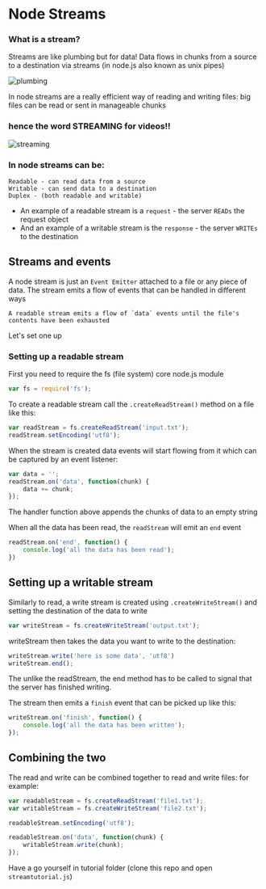 # Node Streams

### What is a stream?

Streams are like plumbing but for data! Data flows in chunks from a source to a destination via streams (in node.js also known as unix pipes)

![plumbing](http://www.overboss.ru/wp-content/uploads/2014/05/water.png)

In node streams are a really efficient way of reading and writing files: big files can be read or sent in manageable chunks

### hence the word STREAMING for videos!!

![streaming](http://media1.palisadeshudson.com/_/doc/2014/05/Netflix-loading-on-PS3-by-John-Pasden.jpeg?ab85d9)

### In node streams can be:

    Readable - can read data from a source
    Writable - can send data to a destination
    Duplex - (both readable and writable)

+ An example of a readable stream is a `request` - the server `READs` the request object
+ And an example of a writable stream  is the `response` - the server `WRITEs` to the destination


## Streams and events

A node stream is just an `Event Emitter` attached to a file or any piece of data. The stream emits a flow of events that can be handled in different ways

    A readable stream emits a flow of `data` events until the file's contents have been exhausted

Let's set one up


### Setting up a readable stream

First you need to require the fs (file system) core node.js module
```javascript
var fs = require('fs');
```
To create a readable stream call the `.createReadStream()` method on a file like this:

```javascript
var readStream = fs.createReadStream('input.txt');
readStream.setEncoding('utf8');
```
When the stream is created data events will start flowing from it which can be captured by an event listener:

```javascript
var data = '';
readStream.on('data', function(chunk) {
    data += chunk;
});
```
The handler function above appends the chunks of data to an empty string

When all the data has been read, the `readStream` will emit an `end` event

```javascript
readStream.on('end', function() {
    console.log('all the data has been read');
})
```

## Setting up a writable stream

Similarly to read, a write stream is created using `.createWriteStream()` and setting the destination of the data to write

```javascript
var writeStream = fs.createWriteStream('output.txt');
```
writeStream then takes the data you want to write to the destination:

```javascript
writeStream.write('here is some data', 'utf8')
writeStream.end();
```

The unlike the readStream, the end method has to be called to signal that the server has finished writing.

The stream then emits a `finish` event that can be picked up like this:

```javascript
writeStream.on('finish', function() {
    console.log('all the data has been written');
});
```

## Combining the two

The read and write can be combined together to read and write files: for example:

```javascript
var readableStream = fs.createReadStream('file1.txt');
var writableStream = fs.createWriteStream('file2.txt');

readableStream.setEncoding('utf8');

readableStream.on('data', function(chunk) {
    writableStream.write(chunk);
});
```

Have a go yourself in tutorial folder (clone this repo and open `streamtutorial.js`) 
